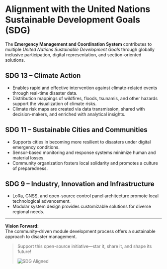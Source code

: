 # Alignment with the United Nations Sustainable Development Goals (SDG)

The **Emergency Management and Coordination System** contributes to multiple *United Nations Sustainable Development Goals* through globally inclusive participation, digital representation, and section-oriented solutions.

## SDG 13 – Climate Action
- Enables rapid and effective intervention against climate-related events through real-time disaster data.
- Distribution mappings of wildfires, floods, tsunamis, and other hazards support the visualization of climate risks.
- Climate risk maps are created via data transmission, shared with decision-makers, and enriched with analytical insights.

## SDG 11 – Sustainable Cities and Communities
- Supports cities in becoming more resilient to disasters under digital emergency conditions.
- Sensor-based monitoring and response systems minimize human and material losses.
- Community organization fosters local solidarity and promotes a culture of preparedness.

## SDG 9 – Industry, Innovation and Infrastructure
- LoRa, GNSS, and open-source control panel architecture promote local technological advancement.
- Modular system design provides customizable solutions for diverse regional needs.

---

**Vision Forward:**  
The community-driven module development process offers a sustainable approach to disaster management.

> Support this open-source initiative—star it, share it, and shape its future!
>
> ![SDG Aligned](https://img.shields.io/badge/SDG%20Aligned-Goals%209%2C%2011%2C%2013-3eb991?style=for-the-badge&logo=UnitedNations&logoColor=white)
